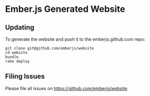 Ember.js Generated Website
==========================

Updating
--------

To generate the website and push it to the emberjs.github.com repo:

    git clone git@github.com/emberjs/website
    cd website
    bundle
    rake deploy

Filing Issues
-------------

Please file all issues on https://github.com/emberjs/website.